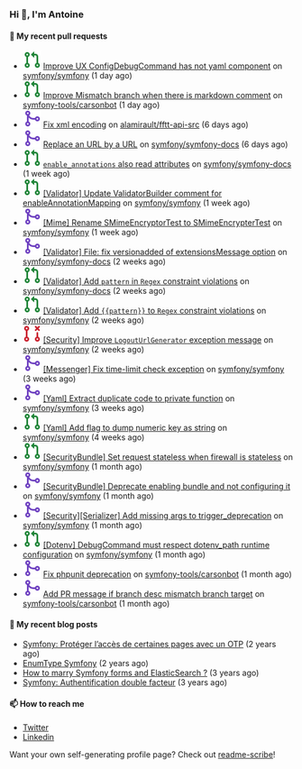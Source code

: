 ### Hi 👋, I'm Antoine

#### 👷 My recent pull requests

- ![](./assets/pr-open.svg) [Improve UX ConfigDebugCommand has not yaml component](https://github.com/symfony/symfony/pull/48457) on [symfony/symfony](https://github.com/symfony/symfony) (1 day ago)
- ![](./assets/pr-open.svg) [Improve Mismatch branch when there is markdown comment](https://github.com/symfony-tools/carsonbot/pull/211) on [symfony-tools/carsonbot](https://github.com/symfony-tools/carsonbot) (1 day ago)
- ![](./assets/pr-merged.svg) [Fix xml encoding](https://github.com/alamirault/fftt-api-src/pull/10) on [alamirault/fftt-api-src](https://github.com/alamirault/fftt-api-src) (6 days ago)
- ![](./assets/pr-merged.svg) [Replace an URL by a URL](https://github.com/symfony/symfony-docs/pull/17477) on [symfony/symfony-docs](https://github.com/symfony/symfony-docs) (6 days ago)
- ![](./assets/pr-open.svg) [`enable_annotations` also read attributes](https://github.com/symfony/symfony-docs/pull/17473) on [symfony/symfony-docs](https://github.com/symfony/symfony-docs) (1 week ago)
- ![](./assets/pr-open.svg) [[Validator] Update ValidatorBuilder comment for enableAnnotationMapping](https://github.com/symfony/symfony/pull/48345) on [symfony/symfony](https://github.com/symfony/symfony) (1 week ago)
- ![](./assets/pr-merged.svg) [[Mime] Rename SMimeEncryptorTest to SMimeEncrypterTest](https://github.com/symfony/symfony/pull/48344) on [symfony/symfony](https://github.com/symfony/symfony) (1 week ago)
- ![](./assets/pr-merged.svg) [[Validator] File: fix versionadded of extensionsMessage option](https://github.com/symfony/symfony-docs/pull/17437) on [symfony/symfony-docs](https://github.com/symfony/symfony-docs) (2 weeks ago)
- ![](./assets/pr-open.svg) [[Validator] Add `pattern` in `Regex` constraint violations](https://github.com/symfony/symfony-docs/pull/17436) on [symfony/symfony-docs](https://github.com/symfony/symfony-docs) (2 weeks ago)
- ![](./assets/pr-open.svg) [[Validator] Add `{{pattern}}` to `Regex` constraint violations](https://github.com/symfony/symfony/pull/48232) on [symfony/symfony](https://github.com/symfony/symfony) (2 weeks ago)
- ![](./assets/pr-closed.svg) [[Security] Improve `LogoutUrlGenerator` exception message](https://github.com/symfony/symfony/pull/48212) on [symfony/symfony](https://github.com/symfony/symfony) (2 weeks ago)
- ![](./assets/pr-merged.svg) [[Messenger] Fix time-limit check exception](https://github.com/symfony/symfony/pull/48198) on [symfony/symfony](https://github.com/symfony/symfony) (3 weeks ago)
- ![](./assets/pr-merged.svg) [[Yaml] Extract duplicate code to private function](https://github.com/symfony/symfony/pull/48163) on [symfony/symfony](https://github.com/symfony/symfony) (3 weeks ago)
- ![](./assets/pr-open.svg) [[Yaml] Add flag to dump numeric key as string](https://github.com/symfony/symfony/pull/48127) on [symfony/symfony](https://github.com/symfony/symfony) (4 weeks ago)
- ![](./assets/pr-open.svg) [[SecurityBundle] Set request stateless when firewall is stateless](https://github.com/symfony/symfony/pull/48044) on [symfony/symfony](https://github.com/symfony/symfony) (1 month ago)
- ![](./assets/pr-merged.svg) [[SecurityBundle] Deprecate enabling bundle and not configuring it](https://github.com/symfony/symfony/pull/48043) on [symfony/symfony](https://github.com/symfony/symfony) (1 month ago)
- ![](./assets/pr-merged.svg) [[Security][Serializer] Add missing args to trigger_deprecation](https://github.com/symfony/symfony/pull/47955) on [symfony/symfony](https://github.com/symfony/symfony) (1 month ago)
- ![](./assets/pr-open.svg) [[Dotenv] DebugCommand must respect dotenv_path runtime configuration](https://github.com/symfony/symfony/pull/47901) on [symfony/symfony](https://github.com/symfony/symfony) (1 month ago)
- ![](./assets/pr-merged.svg) [Fix phpunit deprecation](https://github.com/symfony-tools/carsonbot/pull/208) on [symfony-tools/carsonbot](https://github.com/symfony-tools/carsonbot) (1 month ago)
- ![](./assets/pr-merged.svg) [Add PR message if branch desc mismatch branch target](https://github.com/symfony-tools/carsonbot/pull/207) on [symfony-tools/carsonbot](https://github.com/symfony-tools/carsonbot) (1 month ago)


#### 📜 My recent blog posts

- [Symfony: Protéger l’accès de certaines pages avec un OTP](https://alamirault.medium.com/symfony-prot%C3%A9ger-lacc%C3%A8s-de-certaines-pages-avec-un-otp-4d72458e3d08?source=rss-cebacd5f419e------2) (2 years ago)
- [EnumType Symfony](https://alamirault.medium.com/enumtype-symfony-cf7dc32ca2f2?source=rss-cebacd5f419e------2) (2 years ago)
- [How to marry Symfony forms and ElasticSearch ?](https://alamirault.medium.com/how-to-marry-symfony-forms-and-elasticsearch-24a9ccefa185?source=rss-cebacd5f419e------2) (3 years ago)
- [Symfony: Authentification double facteur](https://alamirault.medium.com/symfony-authentification-double-facteur-a2be5d405420?source=rss-cebacd5f419e------2) (3 years ago)

#### 📫 How to reach me

- [Twitter](https://twitter.com/a_lamirault)
- [Linkedin](https://www.linkedin.com/in/antoine-lamirault-9a9a9a107/)

Want your own self-generating profile page? Check out [readme-scribe](https://github.com/muesli/readme-scribe)!
